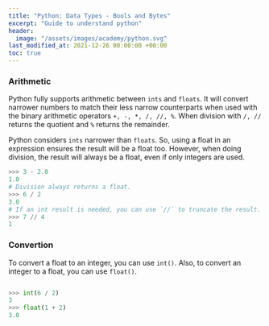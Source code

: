 ```yaml
---
title: "Python: Data Types - Bools and Bytes"
excerpt: "Guide to understand python"
header:
  image: "/assets/images/academy/python.svg"
last_modified_at: 2021-12-26 00:00:00 +00:00
toc: true
---
```



### Arithmetic

Python fully supports arithmetic between `ints` and `floats`. It will convert narrower numbers to match their less narrow counterparts when used with the binary arithmetic operators `+, -, *, /, //, %`. When division with `/, //` returns the quotient and `%` returns the remainder.

Python considers `ints` narrower than `floats`. So, using a float in an expression ensures the result will be a float too. However, when doing division, the result will always be a float, even if only integers are used.

```python
>>> 3 - 2.0
1.0
# Division always returns a float.
>>> 6 / 2
3.0
# If an int result is needed, you can use `//` to truncate the result.
>>> 7 // 4
1
```

### Convertion

To convert a float to an integer, you can use `int()`. Also, to convert an integer to a float, you can use `float()`.

```python

>>> int(6 / 2)
3
>>> float(1 + 2)
3.0
```
